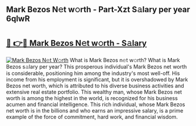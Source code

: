 ## Mark Bezos N𝚎t w𝚘rth - Part-Xzt S𝚊lary per year 6qlwR

# <h2><a href="http://gc54nc.nevu.top/?p=Mark+Bezos">🔗 👉🔴 Mark Bezos N𝚎t w𝚘rth - S𝚊lary</a></h2>

[![Mark Bezos N𝚎t W𝚘rth](https://i.imgur.com/Oavwk0R.jpeg)](http://gc54nc.nevu.top/?p=Mark+Bezos)
What is Mark Bezos n𝚎t w𝚘rth? What is Mark Bezos s𝚊lary per year?
This prosperous individual's Mark Bezos net worth is considerable, positioning him among the industry's most well-off. His income from his employment is significant, but it is overshadowed by Mark Bezos net worth, which is attributed to his diverse business activities and extensive real estate portfolio. This wealthy man, whose Mark Bezos net worth is among the highest in the world, is recognized for his business acumen and financial intelligence. This rich individual, whose Mark Bezos net worth is in the billions and who earns an impressive salary, is a prime example of the force of commitment, hard work, and financial wisdom.
